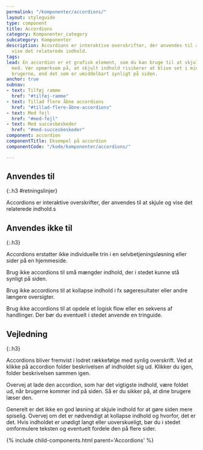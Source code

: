 ```yaml
---
permalink: "/komponenter/accordions/"
layout: styleguide
type: component
title: Accordions
category: Komponenter_category
subcategory: Komponenter
description: Accordions er interaktive overskrifter, der anvendes til at skjule og
  vise det relaterede indhold.
tags: 
lead: En accordion er et grafisk element, som du kan bruge til at skjule og vise indhold
  med. Vær opmærksom på, at skjult indhold risikerer at blive set i mindre grad af
  brugerne, end det som er umiddelbart synligt på siden.
anchor: true
subnav:
- text: Tilføj ramme
  href: "#tilføj-ramme"
- text: Tillad flere åbne accordions
  href: "#tillad-flere-åbne-accordions"
- text: Med fejl
  href: "#med-fejl"
- text: Med succesbeskeder
  href: "#med-succesbeskeder"
component: accordion
componentTitle: Eksempel på accordion
componentCode: "/kode/komponenter/accordions/"

---
```

## Anvendes til

{:.h3 #retningslinjer}

Accordions er interaktive overskrifter, der anvendes til at skjule og vise det relaterede indhold.s

## Anvendes ikke til

{:.h3}

Accordions erstatter ikke individuelle trin i en selvbetjeningsløsning eller sider på en hjemmeside.

Brug ikke accordions til små mængder indhold, der i stedet kunne stå synligt på siden.

Brug ikke accordions til at kollapse indhold i fx søgeresultater eller andre længere oversigter.

Brug ikke accordions til at opdele et logisk flow eller en sekvens af handlinger. Der bør du eventuelt i stedet anvende en tringuide.

## Vejledning

{:.h3}

Accordions bliver fremvist i lodret rækkefølge med synlig overskrift. Ved at klikke på accordion folder beskrivelsen af indholdet sig ud. Klikker du igen, folder beskrivelsen sammen igen.

Overvej at lade den accordion, som har det vigtigste indhold, være foldet ud, når brugerne kommer ind på siden. Så er du sikker på, at dine brugere læser den.

Generelt er det ikke en god løsning at skjule indhold for at gøre siden mere spiselig. Overvej om det er nødvendigt at kollapse indhold og hvorfor, det er det. Hvis indholdet er unødigt langt eller uoverskueligt, bør du i stedet omformulere teksten og eventuelt fordele den på flere sider.

{% include child-components.html parent='Accordions' %}